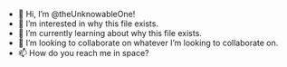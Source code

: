 - 👋 Hi, I’m @theUnknowableOne!
- 👀 I’m interested in why this file exists.
- 🌱 I’m currently learning about why this file exists.
- 💞️ I’m looking to collaborate on whatever I’m looking to collaborate on.
- 📫 How do you reach me in space?

<!---
theUnknowableOne/theUnknowableOne is a ✨ special ✨ repository because its `README.md` (this file) appears on your GitHub profile.
You can click the Preview link to take a look at your changes.
--->
